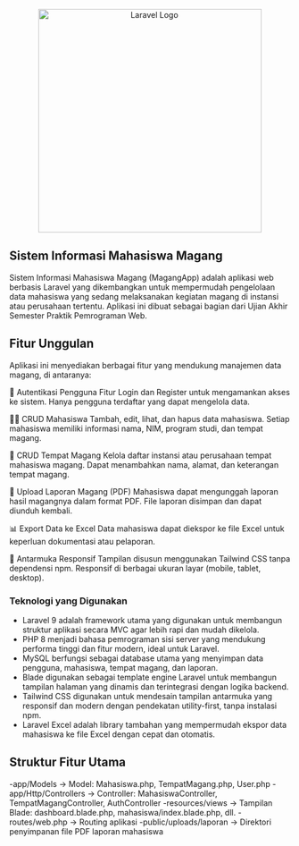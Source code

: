 <p align="center"><a href="https://laravel.com" target="_blank"><img src="https://raw.githubusercontent.com/laravel/art/master/logo-lockup/5%20SVG/2%20CMYK/1%20Full%20Color/laravel-logolockup-cmyk-red.svg" width="400" alt="Laravel Logo"></a></p>



## Sistem Informasi Mahasiswa Magang

Sistem Informasi Mahasiswa Magang (MagangApp) adalah aplikasi web berbasis Laravel yang dikembangkan untuk mempermudah pengelolaan data mahasiswa yang sedang melaksanakan kegiatan magang di instansi atau perusahaan tertentu. Aplikasi ini dibuat sebagai bagian dari Ujian Akhir Semester Praktik Pemrograman Web.


## Fitur Unggulan
Aplikasi ini menyediakan berbagai fitur yang mendukung manajemen data magang, di antaranya:

🔐 Autentikasi Pengguna
    Fitur Login dan Register untuk mengamankan akses ke sistem.
    Hanya pengguna terdaftar yang dapat mengelola data.

👨‍🎓 CRUD Mahasiswa
    Tambah, edit, lihat, dan hapus data mahasiswa.
    Setiap mahasiswa memiliki informasi nama, NIM, program studi, dan tempat magang.

🏢 CRUD Tempat Magang
    Kelola daftar instansi atau perusahaan tempat mahasiswa magang.
    Dapat menambahkan nama, alamat, dan keterangan tempat magang.

📄 Upload Laporan Magang (PDF)
    Mahasiswa dapat mengunggah laporan hasil magangnya dalam format PDF.
    File laporan disimpan dan dapat diunduh kembali.

📊 Export Data ke Excel
    Data mahasiswa dapat diekspor ke file Excel untuk keperluan dokumentasi atau pelaporan.

📱 Antarmuka Responsif
    Tampilan disusun menggunakan Tailwind CSS tanpa dependensi npm.
    Responsif di berbagai ukuran layar (mobile, tablet, desktop).



###  Teknologi yang Digunakan

- Laravel 9 adalah framework utama yang digunakan untuk membangun struktur aplikasi secara MVC agar lebih rapi dan mudah dikelola.
- PHP 8 menjadi bahasa pemrograman sisi server yang mendukung performa tinggi dan fitur modern, ideal untuk Laravel.
- MySQL berfungsi sebagai database utama yang menyimpan data pengguna, mahasiswa, tempat magang, dan laporan.
- Blade digunakan sebagai template engine Laravel untuk membangun tampilan halaman yang dinamis dan terintegrasi dengan logika backend.
- Tailwind CSS digunakan untuk mendesain tampilan antarmuka yang responsif dan modern dengan pendekatan utility-first, tanpa instalasi npm.
- Laravel Excel adalah library tambahan yang mempermudah ekspor data mahasiswa ke file Excel dengan cepat dan otomatis.

## Struktur Fitur Utama
-app/Models → Model: Mahasiswa.php, TempatMagang.php, User.php
-app/Http/Controllers → Controller: MahasiswaController, TempatMagangController, AuthController
-resources/views → Tampilan Blade: dashboard.blade.php, mahasiswa/index.blade.php, dll.
-routes/web.php → Routing aplikasi
-public/uploads/laporan → Direktori penyimpanan file PDF laporan mahasiswa


